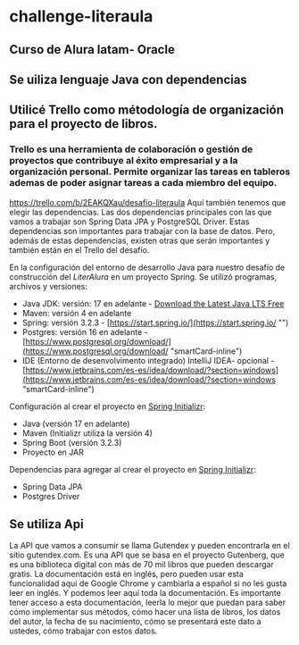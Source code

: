 # challenge-literaula
## Curso de Alura latam- Oracle
## Se uiliza lenguaje Java con dependencias

## Utilicé Trello como métodología de organización para el proyecto de libros.
### Trello es una herramienta de colaboración o gestión de proyectos que contribuye al éxito empresarial y a la organización personal. Permite organizar las tareas en tableros ademas de poder asignar tareas a cada miembro del equipo.
https://trello.com/b/2EAKQXau/desafio-literaula
Aquí también tenemos que elegir las dependencias. Las dos dependencias principales con las que vamos a trabajar son Spring Data JPA y PostgreSQL Driver. Estas dependencias son importantes para trabajar con la base de datos. Pero, además de estas dependencias, existen otras que serán importantes y también están en el Trello del desafío.

En la configuración del entorno de desarrollo Java para nuestro desafío de construcción del *LiterAlura* en um proyecto Spring. Se utilizó programas, archivos y versiones:

- Java JDK: versión: 17 en adelante -
  [Download the Latest Java LTS Free](https://www.oracle.com/br/java/technologies/downloads/ "‌")
- Maven: versión 4 en adelante
- Spring: versión 3.2.3 - [https://start.spring.io/](https://start.spring.io/ "‌")
- Postgres: versión 16 en adelante - [https://www.postgresql.org/download/](https://www.postgresql.org/download/ "smartCard-inline")
- IDE (Entorno de desenvolvimento integrado) IntelliJ IDEA- opcional -
  [https://www.jetbrains.com/es-es/idea/download/?section=windows](https://www.jetbrains.com/es-es/idea/download/?section=windows "smartCard-inline")

Configuración al crear el proyecto en [Spring Initializr](https://start.spring.io/ "‌"):

- Java (versión 17 en adelante)
- Maven (Initializr utiliza la versión 4)
- Spring Boot (versión 3.2.3)
- Proyecto en JAR

Dependencias para agregar al crear el proyecto en [Spring Initializr](https://start.spring.io/ "‌"):

- Spring Data JPA
- Postgres Driver
## Se utiliza Api 
La API que vamos a consumir se llama Gutendex y pueden encontrarla en el sitio gutendex.com. Es una API que se basa en el proyecto Gutenberg, que es una biblioteca digital con más de 70 mil libros que pueden descargar gratis. La documentación está en inglés, pero pueden usar esta funcionalidad aquí de Google Chrome y cambiarla a español si no les gusta leer en inglés. Y podemos leer aquí toda la documentación. Es importante tener acceso a esta documentación, leerla lo mejor que puedan para saber cómo implementar sus métodos, cómo hacer una lista de libros, los datos del autor, la fecha de su nacimiento, cómo se presentará este dato a ustedes, cómo trabajar con estos datos.

